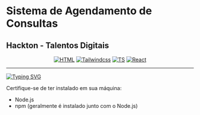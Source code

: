 # Sistema de Agendamento de Consultas
## Hackton - Talentos Digitais




<div align="center">

  [![HTML](https://img.shields.io/badge/Feito%20com-HTML-51744d)](#) 
  [![Tailwindcss](https://img.shields.io/badge/Feito%20com-TailwindCSS-51744d)](#) 
  [![TS](https://img.shields.io/badge/Feito%20com-TypeScript-51744d)](#) 
  [![React](https://img.shields.io/badge/Feito%20com-React+Vite-51744d)](#) 
  
</div>


---

[![Typing SVG](https://readme-typing-svg.herokuapp.com?font=Fira+Code&duration=3000&pause=500&color=78AC72&random=false&width=435&lines=Pré-requisitos)](https://git.io/typing-svg)

Certifique-se de ter instalado em sua máquina:
- Node.js
- npm (geralmente é instalado junto com o Node.js)
